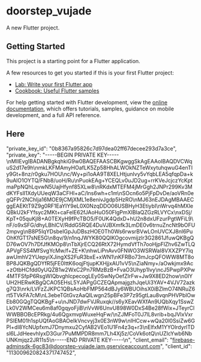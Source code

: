 # doorstep_vujade

A new Flutter project.

## Getting Started

This project is a starting point for a Flutter application.

A few resources to get you started if this is your first Flutter project:

- [Lab: Write your first Flutter app](https://docs.flutter.dev/get-started/codelab)
- [Cookbook: Useful Flutter samples](https://docs.flutter.dev/cookbook)

For help getting started with Flutter development, view the
[online documentation](https://docs.flutter.dev/), which offers tutorials,
samples, guidance on mobile development, and a full API reference.


## Here

  "private_key_id": "0b8367a95826c7d97dea02ff67decee293d7a3ce",
  "private_key": "-----BEGIN PRIVATE KEY-----\nMIIEvgIBADANBgkqhkiG9w0BAQEFAASCBKgwggSkAgEAAoIBAQDVCWquS2d17e9h\nmkLKFMAmyHOafLK5Zp58HhALWOkNZTeWxytuhqwuG4enTIy9Gt+8nz/r0gku7HOU\nc/Wy+pi1oAA9T8XELHtjunIvy5vYqbLEA5qfqpDa+k9uAlO1OYTQ/FNb8/uoH/Ru\nPuokEAg+YCEQLv0uJD2ug+rrKVeJcjczYcKptmaPpNQhLqvwN5UajHfynf85XLw8\nRKdxMTEFM4jMrGgh2JNPr299Kv3MdKYFslI1XdyUUeqW3aCFHl+aC/lns6wh+c1m\nSOcn6o5PjFpDvDe/aoVRn0egQFPr2NChIja16MOE9jCMjXML1e8enivJgdp5HzRO\nMJ63nEJDAgMBAAECggEAEKtT9Z9g0RF1EaYIY9eL0X0NzqDDO06USBHyH3EtiybI\nWrvq4hMXleQBkU2kFYfsyc2MKt+caFeIE62fJAoHuO50FlgPmXIBlaQZGzRLVYCx\nxDSj/KpT+05quKjl8+A0TEXyH9fPcTBO5/F0UK4QdxD+hU2n8dxUFzurPgtWFiL9\nF/o9xSFG/dhyLBhlCV/RddG5RQE4DuVJBXmfk3LmDE0v6trnuZncNt9bOFU2mpvg\nB8P5IqYDsbeIGpJuDBszHOE0Th0Ws6rwsrBVwLOnUVCXJ8nl6PuOhKfGT17sNE5G\n8qv/9/n1nqJWYK80QQIKOgcovmijzlr3G2861JfuwQKBgQD76wOV7h7DfJfKMOp8\nTbXjrECQ26RtX72HymdVfTh7ooHjpFlZhv6ZwTLQAPVgFSS4MfSvgYcMw/f+ZE+K\nhwLiPnAvv0FNWO3WSRWaI8VXXZPY7iqawUmhV2YUepyiXJingXS2FuR3bxE+xWN1\nKFRBo73mJcpQFOWW8MT8oBP8JQKBgQDYfR5jFE0lttK6oqjFtjupKXHjjxAU1vV5\nZiaNmy+/aOwkjmx9Ac+zOtbHCfdd0yUQZB1w2WxC2Pn7RMzBzB+FvaO3Uhyp1Ivy\ncJ5PwpPXPw4MTFSfpP6RsgWIQbvghlcpecogLEy0SwNyOefZIrFw+Jw9X8ED2how\n0IYUH2HERwKBgQCAO5EHsL5YJAPgGCZEQApmajgzhJqeUi3YAV+4VJV72azkg7Q3\nrk/LVFzZJKPC1QBsAoHbFMP564dBJy6WBUOihsX0iBZlmO74NRuZ6rt5TVkFA7cM\nL3ebeTGtGvzAaQILwgn25pBFe3P7z95gtLau8vqnPHVPblOwEb80GQgTQQKBgF+u\nJND7dwFVJRuxqk//s6yXEavWXfAn9UQbXqy1SswZLk0V2WMCeu6m8af0gqyoFjiB\nVvW6UnvU898W0DxS4Be28fWix+JTeyrClWWBBOBcEPRkg/4u6QgxmvpWuxeHqFw/\nZJMFoT0J7lL8vrib+bqJVlxVxrPSIEM01h1spUQfAoGBAOeIkVncvyj3x0E3nW9w\nIHCcw+wQa20l0SsiZw6GPl+dl8YcNUpfxmJ7Dnymxu2CyfAB2VEo1U1Fn4z3q+r3\nElfxM1YYOlrdyrlTDsl6LJdHeevhIyxD3Gur7PuMMPDR8mm7Lh4Xj5z/CoVk6otQ\nUZIcYwb6NbUNKmjqz2JR11s5\n-----END PRIVATE KEY-----\n",
  "client_email": "firebase-adminsdk-6gc83@doorstep-vujade.iam.gserviceaccount.com",
  "client_id": "113009620824371747452",